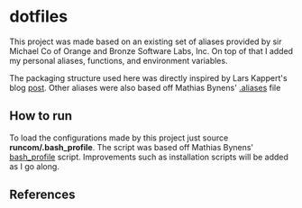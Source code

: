 # dotfiles

This project was made based on an existing set of aliases provided by sir Michael Co of Orange and Bronze Software Labs, Inc. On top of that I added my personal aliases, functions, and environment variables.

The packaging structure used here was directly inspired by Lars Kappert's blog [post][1]. Other aliases were also based off Mathias Bynens' [.aliases][2] file 


## How to run
To load the configurations made by this project just source **runcom/.bash_profile**. The script was based off Mathias Bynens' [bash_profile][3] script. Improvements such as installation scripts will be added as I go along.



## References

[1]: https://medium.com/@webprolific/getting-started-with-dotfiles-43c3602fd789	"Getting Started With Dotfiles"
[2]: https://github.com/mathiasbynens/dotfiles/blob/master/.aliases
[3]: https://github.com/mathiasbynens/dotfiles/blob/master/.bash_profile
